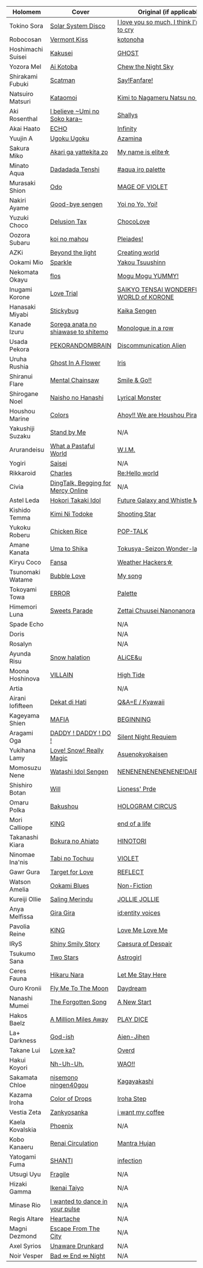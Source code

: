 |Holomem          |Cover                                                              |Original (if applicable)                                                    |
|-----------------|-------------------------------------------------------------------|----------------------------------------------------------------------------|
|Tokino Sora      |[Solar System Disco](https://youtu.be/wHw3jSvZxNI)                 |[I love you so much, I think I'm going to cry](https://youtu.be/LPEE4MMDieo)|
|Robocosan        |[Vermont Kiss](https://youtu.be/uc7I72C1giU)                       |[kotonoha](https://youtu.be/5A_RqpENxvg)                                    |
|Hoshimachi Suisei|[Kakusei](https://youtu.be/dPTeBvVJ_xY)                            |[GHOST](https://youtu.be/IKKar5SS29E)                                       |
|Yozora Mel       |[Ai Kotoba](https://youtu.be/jW4q0w6CCIo)                          |[Chew the Night Sky](https://youtu.be/8iin3HQpwSY)                          |
|Shirakami Fubuki |[Scatman](https://youtu.be/VaqLk1YCv-s)                            |[Say!Fanfare!](https://youtu.be/pFgUluV_00s)                                |
|Natsuiro Matsuri |[Kataomoi](https://youtu.be/TT6gTs2B1Uw)                           |[Kimi to Nagameru Natsu no Hana](https://youtu.be/llv_1-WEQGg)              |
|Aki Rosenthal    |[I believe \~Umi no Soko kara~](https://youtu.be/IN0KT2ABM10)      |[Shallys](https://youtu.be/Ii7rtNaGlls)                                     |
|Akai Haato       |[ECHO](https://youtu.be/Z8TnOhIxN90)                               |[Infinity](https://youtu.be/9mj2QJE-UOI)                                    |
|Yuujin A         |[Ugoku Ugoku](https://youtu.be/yfEUPlRuPac)                        |[Azamina](https://youtu.be/88UYLWDjomE)                                     |
|Sakura Miko      |[Akari ga yattekita zo](https://youtu.be/K57XcDsUl6A)              |[My name is elite☆](https://youtu.be/Y8o4goeVM0o)                          |
|Minato Aqua      |[Dadadada Tenshi](https://youtu.be/O8v5S1nhKzo)                    |[#aqua iro palette](https://youtu.be/6bnaBnd4kyU)                           |
|Murasaki Shion   |[Odo](https://youtu.be/9S0-GoCSk38)                                |[MAGE OF VIOLET](https://youtu.be/pMNnZIz6YYM)                              |
|Nakiri Ayame     |[Good-bye sengen](https://youtu.be/z1W4c7ym49Y)                    |[Yoi no Yo, Yoi!](https://youtu.be/ECkxzFgbJqQ)                             |
|Yuzuki Choco     |[Delusion Tax](https://youtu.be/n9DqvVNBdVI)                       |[ChocoLove](https://youtu.be/jlELf83gpBw)                                   |
|Oozora Subaru    |[koi no mahou](https://youtu.be/t-Y-UnC2HQo)                       |[Pleiades!](https://youtu.be/RRsw5tT8BJI)                                   |
|AZKi             |[Beyond the light](https://youtu.be/0LGn4esfu2M)                   |[Creating world](https://youtu.be/aqRIPFT-EUw)                              |
|Ookami Mio       |[Sparkle](https://youtu.be/2l_6oIGTrbg)                            |[Yakou Tsuushinn](https://youtu.be/eZWjYWcQ4Xo)                             |
|Nekomata Okayu   |[flos](https://youtu.be/4muYzftomAE)                               |[Mogu Mogu YUMMY!](https://youtu.be/j6P_m6adkgc)                            |
|Inugami Korone   |[Love Trial](https://youtu.be/G49bAinM6Lc)                         |[SAIKYO TENSAI WONDERFUL WORLD of KORONE](https://youtu.be/nks1I1sY53I)     |
|Hanasaki Miyabi  |[Stickybug](https://youtu.be/STBJ_N3YLiw)                          |[Kaika Sengen](https://youtu.be/8cI76r7KvIs)                                |
|Kanade Izuru     |[Sorega anata no shiawase to shitemo](https://youtu.be/oPahzleK0Nk)|[Monologue in a row](https://youtu.be/_iBexWOf6aw)                          |
|Usada Pekora     |[PEKORANDOMBRAIN](https://youtu.be/_KTwDH_KQ_g)                    |[Discommunication Alien](https://youtu.be/AAr2lHZLNyU)                      |
|Uruha Rushia     |[Ghost In A Flower](https://youtu.be/UBSx4qqeikY)                  |[Iris](https://youtu.be/NtRpDpfE69Y)                                        |
|Shiranui Flare   |[Mental Chainsaw](https://youtu.be/lUoBNjIWiAc)                    |[Smile & Go!!](https://youtu.be/G4PT1phuM9M)                                |
|Shirogane Noel   |[Naisho no Hanashi](https://youtu.be/YVdA-QCcXYc)                  |[Lyrical Monster](https://youtu.be/qIRKvXbbbsk)                             |
|Houshou Marine   |[Colors](https://youtu.be/V_5mwG9M5Eo)                             |[Ahoy!! We are Houshou Pirates☆](https://youtu.be/gZL4-f3jRoE)             |
|Yakushiji Suzaku |[Stand by Me](https://youtu.be/PL0UuyyZPLM)                        |N/A                                                                         |
|Arurandeisu      |[What a Pastaful World](https://youtu.be/0nuLQ7W9ykA)              |[W.I.M.](https://youtu.be/n7SHBurxQzc)                                      |
|Yogiri           |[Saisei](https://youtu.be/yW5K73ZNRJk)                             |N/A                                                                         |
|Rikkaroid        |[Charles](https://youtu.be/hbQFCDKXulg)                            |[Re:Hello world](https://youtu.be/NK6Elz5MrqQ)                              |
|Civia            |[DingTalk, Begging for Mercy Online](https://youtu.be/IEd29ef7g_E) |N/A                                                                         |
|Astel Leda       |[Hokori Takaki Idol](https://youtu.be/m1VuEIVLM7Y)                 |[Future Galaxy and Whistle Melody](https://youtu.be/1EhYg1GlsA4)            |
|Kishido Temma    |[Kimi Ni Todoke](https://youtu.be/M7bRLFkcdiE)                     |[Shooting Star](https://youtu.be/cDCrIWMNWEA)                               |
|Yukoku Roberu    |[Chicken Rice](https://youtu.be/tJ9Uq8z_pug)                       |[POP-TALK](https://youtu.be/oazCXvy6Rvs)                                    |
|Amane Kanata     |[Uma to Shika](https://youtu.be/tGXZNHNhI0I)                       |[Tokusya-Seizon Wonder-la-der!!](https://youtu.be/mcQs0iQE0bs)              |
|Kiryu Coco       |[Fansa](https://youtu.be/f_djNpDqm3Q)                              |[Weather Hackers☆](https://youtu.be/khRDaLiyGdA)                           |
|Tsunomaki Watame |[Bubble Love](https://youtu.be/2I3oQIF6UaU)                        |[My song](https://youtu.be/6VGkeUaX-zk)                                     |
|Tokoyami Towa    |[ERROR](https://youtu.be/3UV8OZj2olg)                              |[Palette](https://youtu.be/Ud73fm4Uoq0)                                     |
|Himemori Luna    |[Sweets Parade](https://youtu.be/hPQFsU7ichI)                      |[Zettai Chuusei Nanonanora](https://youtu.be/LaZIY8bYf-k)                   |
|Spade Echo       |                                                                   |N/A                                                                         |
|Doris            |                                                                   |N/A                                                                         |
|Rosalyn          |                                                                   |N/A                                                                         |
|Ayunda Risu      |[Snow halation](https://youtu.be/uw9SUSvWBN0)                      |[ALiCE&u](https://youtu.be/IGviVpVE1fA)                                     |
|Moona Hoshinova  |[VILLAIN](https://youtu.be/Jr3Z9qtBk7k)                            |[High Tide](https://youtu.be/stmZAThUl64)                                   |
|Artia            |                                                                   |N/A                                                                         |
|Airani Iofifteen |[Dekat di Hati](https://youtu.be/mDfG11QYZl4)                      |[Q&A=E / Kyawaii](#)                                                        |
|Kageyama Shien   |[MAFIA](https://youtu.be/QMUxZaE-odM)                              |[BEGINNING](https://youtu.be/D5_ktqaiaPw)                                   |
|Aragami Oga      |[DADDY ! DADDY ! DO !](https://youtu.be/cos54QJsb7o)               |[Silent Night Requiem](https://youtu.be/sG8yKByxSR0)                        |
|Yukihana Lamy    |[Love! Snow! Really Magic](https://youtu.be/JSOXoNVTy0g)           |[Asuenokyokaisen](https://youtu.be/ULtGHb83pTI)                             |
|Momosuzu Nene    |[Watashi Idol Sengen](https://youtu.be/kKqcQADSoIM)                |[NENENENENENENENE!DAIBAKUSOU](https://youtu.be/7P5oggg7aSE)                 |
|Shishiro Botan   |[Will](https://youtu.be/o14s6S0k5qw)                               |[Lioness' Prde](https://youtu.be/npVP58NvdQ8)                               |
|Omaru Polka      |[Bakushou](https://youtu.be/xfrS_3gRdrg)                           |[HOLOGRAM CIRCUS](https://youtu.be/LQ_eazT56FA)                             |
|Mori Calliope    |[KING](https://youtu.be/qNIhngowViI)                               |[end of a life](https://youtu.be/BXB26PzV31k)                               |
|Takanashi Kiara  |[Bokura no Ahiato](https://youtu.be/98Yx9TuE09A)                   |[HINOTORI](https://youtu.be/eDfMDkgheQY)                                    |
|Ninomae Ina'nis  |[Tabi no Tochuu](https://youtu.be/NIv_yYKl9tQ)                     |[VIOLET](https://youtu.be/8ZdLXELdF9Q)                                      |
|Gawr Gura        |[Target for Love](https://youtu.be/uCfjf3rvTJY)                    |[REFLECT](https://youtu.be/WGgEFoI9MhE)                                     |
|Watson Amelia    |[Ookami Blues](https://youtu.be/NOrfhrL0D9k)                       |[Non-Fiction](https://youtu.be/zbgWUK_tidI)                                 |
|Kureiji Ollie    |[Saling Merindu](https://youtu.be/4IG4BYARwZI)                     |[JOLLIE JOLLIE](https://youtu.be/2ZqtRc3fa_s)                               |
|Anya Melfissa    |[Gira Gira](https://youtu.be/ZmM5OgXXVA4)                          |[id:entity voices](https://youtu.be/Wp90CrP-s_8)                            |
|Pavolia Reine    |[KING](https://youtu.be/LfI8sxSFtuE)                               |[Love Me Love Me](https://youtu.be/MxwV963ZNEU)                             |
|IRyS             |[Shiny Smily Story](https://youtu.be/mDN9o6GQdm4)                  |[Caesura of Despair](https://youtu.be/rDyZ3VgjcCE)                          |
|Tsukumo Sana     |[Two Stars](https://youtu.be/84uvWfZqqeg)                          |[Astrogirl](https://youtu.be/R8y1aWMlPOs)                                   |
|Ceres Fauna      |[Hikaru Nara](https://youtu.be/U-9M-BjFYMc)                        |[Let Me Stay Here](https://youtu.be/0RMVJTLZOzQ)                            |
|Ouro Kronii      |[Fly Me To The Moon](https://youtu.be/CEWQXuQxEIU)                 |[Daydream](https://youtu.be/6W749jRBg-4)                                    |
|Nanashi Mumei    |[The Forgotten Song](https://youtu.be/P-bBKa8Bb_Q)                 |[A New Start](https://youtu.be/Py21QCndbxc)                                 |
|Hakos Baelz      |[A Million Miles Away](https://youtu.be/YzS26Ao3vt8)               |[PLAY DICE](https://youtu.be/na6bysYNuS0)                                   |
|La+ Darkness     |[God-ish](https://youtu.be/yTb_AvLchgY)                            |[Aien-Jihen](https://youtu.be/9Kjuzcwqou8)                                  |
|Takane Lui       |[Love ka?](https://youtu.be/7jDkn2TzxJk)                           |[Overd](https://youtu.be/r7B5_4mkb5c)                                       |
|Hakui Koyori     |[Nh-Uh-Uh.](https://youtu.be/R3OxEcOpT0M)                          |[WAO!!](https://youtu.be/Mt5SB2igQUM)                                       |
|Sakamata Chloe   |[nisemono ningen40gou](https://youtu.be/dHGM8bZ0qfg)               |[Kagayakashi](https://youtu.be/NmVGKfz0MEs)                                 |
|Kazama Iroha     |[Color of Drops](https://youtu.be/ANRmj96j1ew)                     |[Iroha Step](https://youtu.be/au57Syx7wuQ?t=3645)                           |
|Vestia Zeta      |[Zankyosanka](https://youtu.be/wQ1_0oeXW6M)                        |[i want my coffee](https://youtu.be/eXmxwOGo9mY)                            |
|Kaela Kovalskia  |[Phoenix](https://youtu.be/MRg1OuBU_i8)                            |N/A                                                                         |
|Kobo Kanaeru     |[Renai Circulation](https://youtu.be/zzDtTiE71q0?t=1210)           |[Mantra Hujan](https://youtu.be/SF-_47-oCtk)                                |
|Yatogami Fuma    |[SHANTI](https://youtu.be/6VAC-LmZ2-E)                             |[infection](https://youtu.be/LrYbhOOS_yo)                                   |
|Utsugi Uyu       |[Fragile](https://youtu.be/OH1pzQNO0Vc)                            |N/A                                                                         |
|Hizaki Gamma     |[Ikenai Taiyo](https://youtu.be/MRLLownLhuU)                       |N/A                                                                         |
|Minase Rio       |[I wanted to dance in your pulse](https://youtu.be/pnKRl9KuTeU)    |N/A                                                                         |
|Regis Altare     |[Heartache](https://youtu.be/KS6NYbx6Rp4)                          |N/A                                                                         |
|Magni Dezmond    |[Escape From The City](https://youtu.be/yhz2uQJDY30)               |N/A                                                                         |
|Axel Syrios      |[Unaware Drunkard](https://youtu.be/UvSKHYzB82M)                   |N/A                                                                         |
|Noir Vesper      |[Bad ∞ End ∞ Night](https://youtu.be/wFTSE4h4SSs)                  |N/A                                                                         |